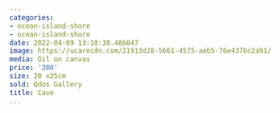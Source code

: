 ```yaml
---
categories:
- ocean-island-shore
- ocean-island-shore
date: 2022-04-09 13:18:38.486047
image: https://ucarecdn.com/21913d28-5661-4575-aeb5-76e437bc2a91/
media: Oil on canvas
price: '380'
size: 20 x25cm
sold: Qdos Gallery
title: Cave
...
```

